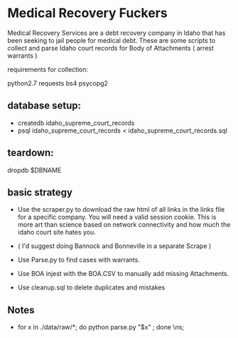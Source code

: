 Medical Recovery Fuckers
=========

Medical Recovery Services are a debt recovery company in Idaho that has been seeking to jail people for medical debt. These are some scripts to collect and parse Idaho court records for Body of Attachments ( arrest warrants ) 

requirements for collection:

 python2.7
 requests
 bs4
 psycopg2


database setup:
---------------

* createdb idaho_supreme_court_records
* psql idaho_supreme_court_records < idaho_supreme_court_records.sql

teardown:
---------

dropdb $DBNAME



basic strategy
--------------

 * Use the scraper.py to download the raw html of all links in the links file for a specific company.  You will need a valid session cookie.  This is more art than science based on network connectivity and how much the idaho court site hates you. 

 * ( I'd suggest doing Bannock and Bonneville in a separate Scrape )
 
 * Use Parse.py to find cases with warrants. 

 * Use BOA injest with the BOA.CSV to manually add missing Attachments.

 * Use cleanup.sql to delete duplicates and mistakes

Notes
-----

* for x in ./data/raw/*; do python parse.py "$x" ; done \ns;




